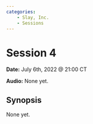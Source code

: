 ```yaml
---
categories:
    - Slay, Inc.
    - Sessions
---
```


# Session 4

**Date:** July 6th, 2022 @ 21:00 CT

**Audio:** None yet.

## Synopsis

None yet.
